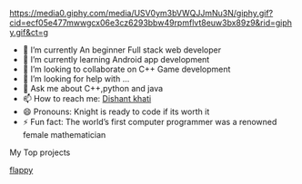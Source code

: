 https://media0.giphy.com/media/USV0ym3bVWQJJmNu3N/giphy.gif?cid=ecf05e477mwwgcx06e3cz6293bbw49rpmflvt8euw3bx89z9&rid=giphy.gif&ct=g


- 🔭 I’m currently An beginner Full stack web developer
- 🌱 I’m currently learning Android app development
- 👯 I’m looking to collaborate on C++ Game development
- 🤔 I’m looking for help with ...
- 💬 Ask me about C++,python and java
- 📫 How to reach me: [Dishant khati](https://www.linkedin.com/in/dishant-khati-202135217/)
- 😄 Pronouns: Knight is ready to code if its worth it
- ⚡ Fun fact: The world’s first computer programmer was a renowned female mathematician

My Top projects


[flappy](https://github.com/KNIGHTUNITYDK/KNIGHTUNITYDK/blob/main/FB.cpp)
